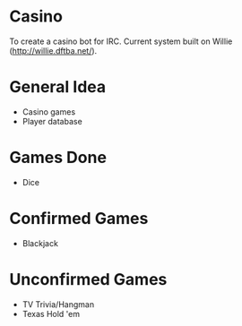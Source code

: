 Casino
===
To create a casino bot for IRC. Current system built on Willie (http://willie.dftba.net/).

General Idea
===
- Casino games
- Player database

Games Done
===
- Dice

Confirmed Games
===
- Blackjack

Unconfirmed Games
===
- TV Trivia/Hangman
- Texas Hold 'em
